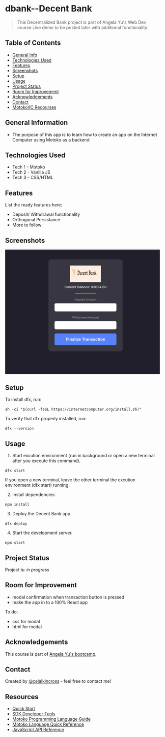 # dbank--Decent Bank
> This Decentralized Bank project is part of Angela Yu's Web Dev course
> Live demo to be posted later with additional functionality

<!-- > Live demo [_here_](https://www.example.com). If you have the project hosted somewhere, include the link here. -->

## Table of Contents
* [General Info](#general-information)
* [Technologies Used](#technologies-used)
* [Features](#features)
* [Screenshots](#screenshots)
* [Setup](#setup)
* [Usage](#usage)
* [Project Status](#project-status)
* [Room for Improvement](#room-for-improvement)
* [Acknowledgements](#acknowledgements)
* [Contact](#contact)
* [Motoko/IC Recourses](#resources)
<!-- * [License](#license) -->


## General Information
- The purpose of this app is to learn how to create an app on the Internet Computer using Motoko as a backend 
<!-- You don't have to answer all the questions - just the ones relevant to your project. -->


## Technologies Used
- Tech 1 - Motoko
- Tech 2 - Vanilla JS
- Tech 3 - CSS/HTML


## Features
List the ready features here:
- Deposit/ Withdrawal functionality
- Orthogonal Persistance
- More to follow


## Screenshots
![Example screenshot](./img/UIpic.png)



## Setup
To install dfx, run:

`sh -ci "$(curl -fsSL https://internetcomputer.org/install.sh)"`

To verify that dfx properly installed, run:

`dfx --version`


## Usage

1. Start excution environment (run in background or open a new terminal after you execute this command).

`dfx start`

If you open a new terminal, leave the other terminal the excution environment (dfx start) running. 

2. Install dependencies:

`npm install`

3. Deploy the Decent Bank app.

`dfx deploy`

4. Start the development server.

`npm start`

## Project Status
Project is: _in progress_ 

## Room for Improvement

- modal confirmation when transaction button is pressed
- make the app in to a 100% React app

To do:
- css for modal
- html for modal


## Acknowledgements
This course is part of [Angela Yu's bootcamp](https://appbrewery.com/p/the-complete-web-development-course).



## Contact
Created by [@celalkincross](https://celalkincross.github.io/) - feel free to contact me!


<!-- Optional -->
<!-- ## License -->
<!-- This project is open source and available under the [... License](). -->

<!-- You don't have to include all sections - just the one's relevant to your project -->

## Resources

- [Quick Start](https://internetcomputer.org/docs/current/developer-docs/quickstart/hello10mins)
- [SDK Developer Tools](https://internetcomputer.org/docs/current/developer-docs/build/install-upgrade-remove)
- [Motoko Programming Language Guide](https://internetcomputer.org/docs/current/developer-docs/build/cdks/motoko-dfinity/motoko/)
- [Motoko Language Quick Reference](https://internetcomputer.org/docs/current/references/motoko-ref/)
- [JavaScript API Reference](https://erxue-5aaaa-aaaab-qaagq-cai.raw.ic0.app)

